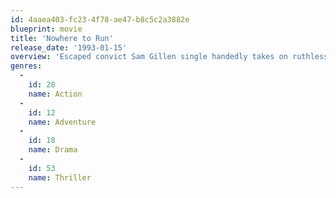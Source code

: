 ```yaml
---
id: 4aaea403-fc23-4f78-ae47-b8c5c2a3882e
blueprint: movie
title: 'Nowhere to Run'
release_date: '1993-01-15'
overview: 'Escaped convict Sam Gillen single handedly takes on ruthless developers determined to evict Clydie - a widow with two young children. Nobody knows who Sam is.'
genres:
  -
    id: 28
    name: Action
  -
    id: 12
    name: Adventure
  -
    id: 18
    name: Drama
  -
    id: 53
    name: Thriller
---
```

